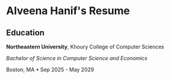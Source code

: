 # Alveena Hanif's Resume

## Education

**Northeastern University**, Khoury College of Computer Sciences

_Bachelor of Science in Computer Science and Economics_

Boston, MA • Sep 2025 - May 2029

